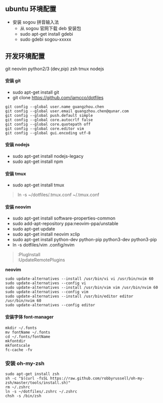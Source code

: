 ## ubuntu 环境配置

* 安装 sogou 拼音输入法
  * 从 sogou 官网下载 deb 安装包
  * sudo apt-get install gdebi
  * sudo gdebi sogou-xxxxx

## 开发环境配置

git neovim python2/3 (dev,pip) zsh tmux nodejs

#### 安装 git

* sudo apt-get install git
* git clone https://github.com/iamcco/dotfiles

```
git config --global user.name guangzhou.chen
git config --global user.email guangzhou.chen@qunar.com
git config --global push.default simple
git config --global core.autocrlf false
git config --global core.quotepath off
git config --global core.editor vim
git config --global gui.encoding utf-8
```

#### 安装 nodejs

* sudo apt-get install nodejs-legacy
* sudo apt-get install npm

#### 安装 tmux

* sudo apt-get install tmux
> ln -s ~/dotfiles/.tmux.conf ~/.tmux.conf


#### 安装 neovim

* sudo apt-get install software-properties-common
* sudo add-apt-repository ppa:neovim-ppa/unstable
* sudo apt-get update
* sudo apt-get install neovim xclip
* sudo apt-get install python-dev python-pip python3-dev python3-pip
* ln -s dotfiles/vim .config/nvim
> :PlugInstall    
> :UpdateRemotePlugins

**neovim**
```
sudo update-alternatives --install /usr/bin/vi vi /usr/bin/nvim 60
sudo update-alternatives --config vi
sudo update-alternatives --install /usr/bin/vim vim /usr/bin/nvim 60
sudo update-alternatives --config vim
sudo update-alternatives --install /usr/bin/editor editor /usr/bin/nvim 60
sudo update-alternatives --config editor
```

#### 安装字体 font-manager

```
mkdir ~/.fonts
mv fontName ~/.fonts
cd ~/.fonts/fontName
mkfontdir
mkfontscale
fc-cache -fv
```

### 安装 oh-my-zsh

```
sudo apt-get install zsh
sh -c "$(curl -fsSL https://raw.github.com/robbyrussell/oh-my-zsh/master/tools/install.sh)"
rm ~/.zshrc
ln -s ~/dotfiles/.zshrc ~/.zshrc
chsh -s /bin/zsh
```
